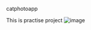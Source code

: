catphotoapp

This is practise project 
![image](https://user-images.githubusercontent.com/117254052/203261475-1fc44cd0-4dec-427a-b807-82603b32359f.png)
